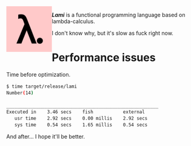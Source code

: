 <img width="120px" align="left" src="media/logo.png">

**_Lami_** is a functional programming language based on lambda-calculus.

I don't know why, but it's slow as fuck right now.

# Performance issues

Time before optimization.

```sh
$ time target/release/lami
Number(14)

________________________________________________________
Executed in    3.46 secs    fish           external
   usr time    2.92 secs    0.00 millis    2.92 secs
   sys time    0.54 secs    1.65 millis    0.54 secs
```

And after... I hope it'll be better.
